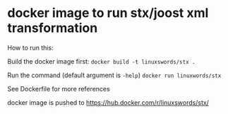 # docker image to run stx/joost xml transformation


How to run this:

Build the docker image first:
`docker build -t linuxswords/stx .`

Run the command (default argument is `-help`)
`docker run linuxwords/stx`

See Dockerfile for more references

docker image is pushed to https://hub.docker.com/r/linuxswords/stx/
